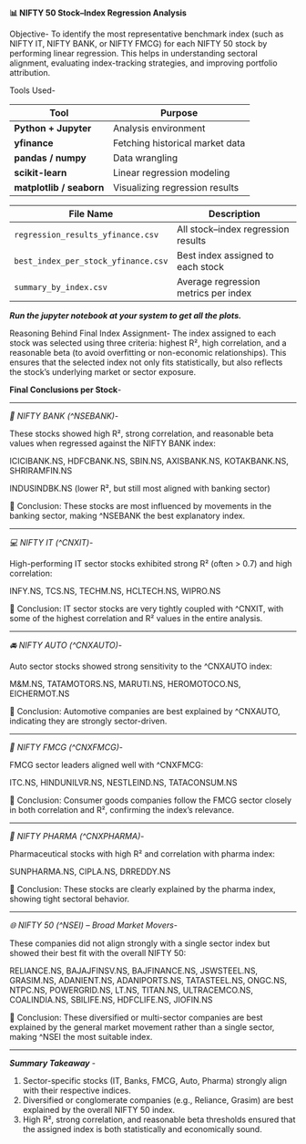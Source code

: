 **📊 NIFTY 50 Stock–Index Regression Analysis**

Objective-
To identify the most representative benchmark index (such as NIFTY IT, NIFTY BANK, or NIFTY FMCG) for each NIFTY 50 stock by performing linear regression. This helps in understanding sectoral alignment, evaluating index-tracking strategies, and improving portfolio attribution.

Tools Used-


| Tool                     | Purpose                         |
| ------------------------ | ------------------------------- |
| **Python + Jupyter**     | Analysis environment            |
| **yfinance**             | Fetching historical market data |
| **pandas / numpy**       | Data wrangling                  |
| **scikit-learn**         | Linear regression modeling      |
| **matplotlib / seaborn** | Visualizing regression results  |


| File Name                           | Description                          |
| ----------------------------------- | ------------------------------------ |
| `regression_results_yfinance.csv`   | All stock–index regression results   |
| `best_index_per_stock_yfinance.csv` | Best index assigned to each stock    |
| `summary_by_index.csv`              | Average regression metrics per index |


_**Run the jupyter notebook at your system to get all the plots.**_


Reasoning Behind Final Index Assignment-
The index assigned to each stock was selected using three criteria: highest R², high correlation, and a reasonable beta (to avoid overfitting or non-economic relationships). This ensures that the selected index not only fits statistically, but also reflects the stock’s underlying market or sector exposure.



**Final Conclusions per Stock**-

------------------------------
_🏦 NIFTY BANK (^NSEBANK)_-

These stocks showed high R², strong correlation, and reasonable beta values when regressed against the NIFTY BANK index:

ICICIBANK.NS, HDFCBANK.NS, SBIN.NS, AXISBANK.NS, KOTAKBANK.NS, SHRIRAMFIN.NS

INDUSINDBK.NS (lower R², but still most aligned with banking sector)

📌 Conclusion: These stocks are most influenced by movements in the banking sector, making ^NSEBANK the best explanatory index.


------------------------------
_💻 NIFTY IT (^CNXIT)_-

High-performing IT sector stocks exhibited strong R² (often > 0.7) and high correlation:

INFY.NS, TCS.NS, TECHM.NS, HCLTECH.NS, WIPRO.NS

📌 Conclusion: IT sector stocks are very tightly coupled with ^CNXIT, with some of the highest correlation and R² values in the entire analysis.


-----------------------------
_🚘 NIFTY AUTO (^CNXAUTO)_-

Auto sector stocks showed strong sensitivity to the ^CNXAUTO index:

M&M.NS, TATAMOTORS.NS, MARUTI.NS, HEROMOTOCO.NS, EICHERMOT.NS

📌 Conclusion: Automotive companies are best explained by ^CNXAUTO, indicating they are strongly sector-driven.


-----------------------------
_🧴 NIFTY FMCG (^CNXFMCG)_-

FMCG sector leaders aligned well with ^CNXFMCG:

ITC.NS, HINDUNILVR.NS, NESTLEIND.NS, TATACONSUM.NS

📌 Conclusion: Consumer goods companies follow the FMCG sector closely in both correlation and R², confirming the index’s relevance.

-------------------------------

_💊 NIFTY PHARMA (^CNXPHARMA)_- 

Pharmaceutical stocks with high R² and correlation with pharma index:

SUNPHARMA.NS, CIPLA.NS, DRREDDY.NS

📌 Conclusion: These stocks are clearly explained by the pharma index, showing tight sectoral behavior.


-----------------------------
_🌐 NIFTY 50 (^NSEI) – Broad Market Movers_-

These companies did not align strongly with a single sector index but showed their best fit with the overall NIFTY 50:

RELIANCE.NS, BAJAJFINSV.NS, BAJFINANCE.NS, JSWSTEEL.NS, GRASIM.NS, ADANIENT.NS, ADANIPORTS.NS, TATASTEEL.NS, ONGC.NS, NTPC.NS, POWERGRID.NS, LT.NS, TITAN.NS, ULTRACEMCO.NS, COALINDIA.NS, SBILIFE.NS, HDFCLIFE.NS, JIOFIN.NS

📌 Conclusion: These diversified or multi-sector companies are best explained by the general market movement rather than a single sector, making ^NSEI the most suitable index.

---------------------------------

_**Summary Takeaway**_ - 

1) Sector-specific stocks (IT, Banks, FMCG, Auto, Pharma) strongly align with their respective indices.
2) Diversified or conglomerate companies (e.g., Reliance, Grasim) are best explained by the overall NIFTY 50 index.
3) High R², strong correlation, and reasonable beta thresholds ensured that the assigned index is both statistically and economically sound.
